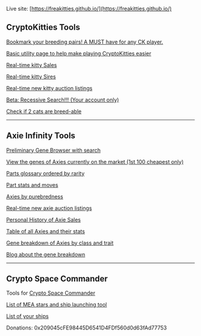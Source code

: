 

Live site: [https://freakitties.github.io/](https://freakitties.github.io/)


## CryptoKitties Tools

[Bookmark your breeding pairs! A MUST have for any CK player.](/breeding.html)

[Basic utility page to help make playing CryptoKitties easier](/w3.html)

[Real-time kitty Sales](/auctions/auctions.html)

[Real-time kitty Sires](/sires/sires.html)

[Real-time new kitty auction listings](/newauctions/newauctions.html)

[Beta: Recessive Search!!! (Your account only)](/ck/mysearch.html)

[Check if 2 cats are breed-able](/ck/breedable.html)

---


## Axie Infinity Tools
<!-- [Adopt an Axie!](https://axieinfinity.com/adopt-axies?r=CHl5UkYrgttjndv97yqxcY_6dnY) -->
[Preliminary Gene Browser with search](/axie/jeans.html)

[View the genes of Axies currently on the market (1st 100 cheapest only)](/axie/geneMarket.html)

[Parts glossary ordered by rarity](/axie/traits.html)

[Part stats and moves](/axie/traitstats.html)

[Axies by purebredness](/axie/top.html)

[Real-time new axie auction listings](/axie/newaxieauctions.html)

[Personal History of Axie Sales](/axie/myauctions.html)

[Table of all Axies and their stats](/axie/stats.html)

[Gene breakdown of Axies by class and trait](/axie/genes.html)

[Blog about the gene breakdown](/axie/blog/2018-04-05_Sequencing-the-Axie-Genome-572f147c45d9.html)


---


## Crypto Space Commander

Tools for [Crypto Space Commander](https://www.csc-game.com/enlist/q7NrOrEP7)

[List of MEA stars and ship launching tool](/csc/stars.html)

[List of your ships](/csc/ships.html)




Donations: 0x209045cFE98445D6541D4FDf560d0d63fAd77753


